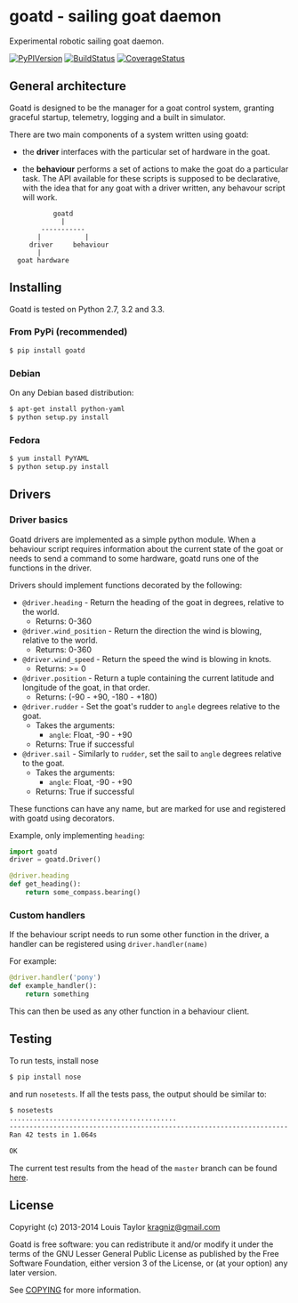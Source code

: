 goatd - sailing goat daemon 
===========================

Experimental robotic sailing goat daemon.

[![PyPIVersion](https://pypip.in/v/goatd/badge.png?style=flat)](https://pypi.python.org/pypi/goatd)
[![BuildStatus](https://travis-ci.org/goatd/goatd.png?branch=master)](https://travis-ci.org/goatd/goatd)
[![CoverageStatus](https://coveralls.io/repos/goatd/goatd/badge.png?branch=master&style=flat)](https://coveralls.io/r/goatd/goatd?branch=master)

General architecture
-----------

Goatd is designed to be the manager for a goat control system, granting
graceful startup, telemetry, logging and a built in simulator.

There are two main components of a system written using goatd:

  - the __driver__ interfaces with the particular set of hardware in the goat.

  - the __behaviour__ performs a set of actions to make the goat do a
    particular task. The API available for these scripts is supposed to be
    declarative, with the idea that for any goat with a driver written, any
    behavour script will work.

```
           goatd
             |
        -----------
       |           |
     driver     behaviour
       |
  goat hardware
```

Installing
----------

Goatd is tested on Python 2.7, 3.2 and 3.3.

### From PyPi (recommended)

```bash
$ pip install goatd
```

### Debian

On any Debian based distribution:

```bash
$ apt-get install python-yaml
$ python setup.py install
```

### Fedora

```bash
$ yum install PyYAML
$ python setup.py install
```

Drivers
-------

### Driver basics

Goatd drivers are implemented as a simple python module. When a behaviour
script requires information about the current state of the goat or needs to
send a command to some hardware, goatd runs one of the functions in the driver.

Drivers should implement functions decorated by the following:

  - `@driver.heading` - Return the heading of the goat in degrees, relative to the
    world.
    - Returns: 0-360
  - `@driver.wind_position` - Return the direction the wind is blowing, relative to the world.
    - Returns: 0-360
  - `@driver.wind_speed` - Return the speed the wind is blowing in knots.
    - Returns: >= 0
  - `@driver.position` - Return a tuple containing the current latitude and longitude
    of the goat, in that order.
    - Returns: (-90 - +90, -180 - +180)
  - `@driver.rudder` - Set the goat's rudder to `angle`  degrees relative to the
    goat.
    - Takes the arguments:
      - `angle`: Float, -90 - +90
    - Returns: True if successful
  - `@driver.sail` - Similarly to `rudder`, set the sail to `angle` degrees
    relative to the goat.
    - Takes the arguments:
      - `angle`: Float, -90 - +90
    - Returns: True if successful

These functions can have any name, but are marked for use and registered with
goatd using decorators.

Example, only implementing `heading`:

```python
import goatd
driver = goatd.Driver()

@driver.heading
def get_heading():
    return some_compass.bearing()
```

### Custom handlers

If the behaviour script needs to run some other function in the driver, a
handler can be registered using `driver.handler(name)`

For example:

```python
@driver.handler('pony')
def example_handler():
    return something
```

This can then be used as any other function in a behaviour client.

Testing
-------

To run tests, install nose

```bash
$ pip install nose
```

and run `nosetests`. If all the tests pass, the output should be similar to:

```bash
$ nosetests
..........................................
----------------------------------------------------------------------
Ran 42 tests in 1.064s

OK
```

The current test results from the head of the `master` branch can be found
[here](https://travis-ci.org/goatd/goatd).

License
-------

Copyright (c) 2013-2014 Louis Taylor <kragniz@gmail.com>

Goatd is free software: you can redistribute it and/or modify it under the
terms of the GNU Lesser General Public License as published by the Free
Software Foundation, either version 3 of the License, or (at your option) any
later version.

See [COPYING](COPYING) for more information.
